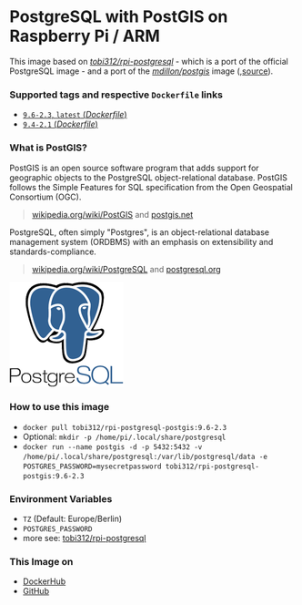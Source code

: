 # PostgreSQL with PostGIS on Raspberry Pi / ARM

This image based on [*tobi312/rpi-postgresql*](https://hub.docker.com/r/tobi312/rpi-postgresql/) - which is a port of the official PostgreSQL image - and a port of the [*mdillon/postgis*](https://hub.docker.com/r/mdillon/postgis/) image (,[source](https://github.com/appropriate/docker-postgis)).

### Supported tags and respective `Dockerfile` links
-	[`9.6-2.3`, `latest` (*Dockerfile*)](https://github.com/Tob1asDocker/rpi-postgresql-postgis/blob/master/stretch.armhf.9_6-2_3.Dockerfile)
-	[`9.4-2.1` (*Dockerfile*)](https://github.com/Tob1asDocker/rpi-postgresql-postgis/blob/master/jessie.armhf.9_4-2_1.Dockerfile)

### What is PostGIS?
PostGIS is an open source software program that adds support for geographic objects to the PostgreSQL object-relational database. PostGIS follows the Simple Features for SQL specification from the Open Geospatial Consortium (OGC).
> [wikipedia.org/wiki/PostGIS](https://en.wikipedia.org/wiki/PostGIS) and [postgis.net](http://postgis.net/)

PostgreSQL, often simply "Postgres", is an object-relational database management system (ORDBMS) with an emphasis on extensibility and standards-compliance.
> [wikipedia.org/wiki/PostgreSQL](https://en.wikipedia.org/wiki/PostgreSQL) and [postgresql.org](https://www.postgresql.org/)

![logo](https://raw.githubusercontent.com/docker-library/docs/master/postgres/logo.png)

### How to use this image
* ``` docker pull tobi312/rpi-postgresql-postgis:9.6-2.3 ```
* Optional: ``` mkdir -p /home/pi/.local/share/postgresql ```
* ``` docker run --name postgis -d -p 5432:5432 -v /home/pi/.local/share/postgresql:/var/lib/postgresql/data -e POSTGRES_PASSWORD=mysecretpassword tobi312/rpi-postgresql-postgis:9.6-2.3 ``` 

### Environment Variables
* `TZ` (Default: Europe/Berlin)
* `POSTGRES_PASSWORD`
* more see: [tobi312/rpi-postgresql](https://hub.docker.com/r/tobi312/rpi-postgresql/)

### This Image on
* [DockerHub](https://hub.docker.com/r/tobi312/rpi-postgresql-postgis/)
* [GitHub](https://github.com/Tob1asDocker/rpi-postgresql-postgis)
